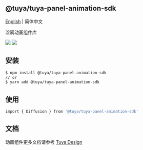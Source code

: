 ## @tuya/tuya-panel-animation-sdk

[English](./README.md) | 简体中文

涂鸦动画组件库

[![](https://img.shields.io/npm/v/@tuya/tuya-panel-animation-sdk/latest.svg)](https://www.npmjs.com/package/@tuya/tuya-panel-animation-sdk)
[![](https://codecov.io/gh/tuya/tuya-panel-sdk/branchs/animation/graph/badge.svg)](https://codecov.io/gh/tuya/tuya-panel-sdk/branches/animation)

## 安装

```sh
$ npm install @tuya/tuya-panel-animation-sdk
// or
$ yarn add @tuya/tuya-panel-animation-sdk
```

## 使用

```sh
import { Diffusion } from '@tuya/tuya-panel-animation-sdk'
```

## 文档

动画组件更多文档请参考 [Tuya Design](https://panel-docs.tuyacn.com/tuya-panel-animation-sdk/Diffusion)
